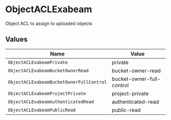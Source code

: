 # ObjectACLExabeam

Object ACL to assign to uploaded objects


## Values

| Name                                     | Value                                    |
| ---------------------------------------- | ---------------------------------------- |
| `ObjectACLExabeamPrivate`                | private                                  |
| `ObjectACLExabeamBucketOwnerRead`        | bucket-owner-read                        |
| `ObjectACLExabeamBucketOwnerFullControl` | bucket-owner-full-control                |
| `ObjectACLExabeamProjectPrivate`         | project-private                          |
| `ObjectACLExabeamAuthenticatedRead`      | authenticated-read                       |
| `ObjectACLExabeamPublicRead`             | public-read                              |